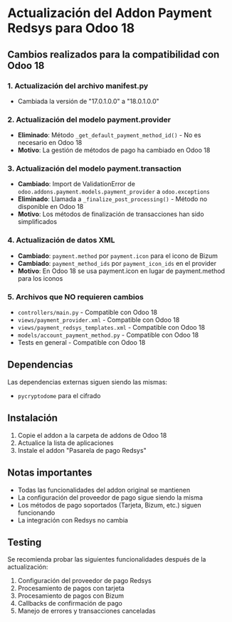 # Actualización del Addon Payment Redsys para Odoo 18

## Cambios realizados para la compatibilidad con Odoo 18

### 1. Actualización del archivo __manifest__.py
- Cambiada la versión de "17.0.1.0.0" a "18.0.1.0.0"

### 2. Actualización del modelo payment.provider
- **Eliminado**: Método `_get_default_payment_method_id()` - No es necesario en Odoo 18
- **Motivo**: La gestión de métodos de pago ha cambiado en Odoo 18

### 3. Actualización del modelo payment.transaction
- **Cambiado**: Import de ValidationError de `odoo.addons.payment.models.payment_provider` a `odoo.exceptions`
- **Eliminado**: Llamada a `_finalize_post_processing()` - Método no disponible en Odoo 18
- **Motivo**: Los métodos de finalización de transacciones han sido simplificados

### 4. Actualización de datos XML
- **Cambiado**: `payment.method` por `payment.icon` para el icono de Bizum
- **Cambiado**: `payment_method_ids` por `payment_icon_ids` en el provider
- **Motivo**: En Odoo 18 se usa payment.icon en lugar de payment.method para los iconos

### 5. Archivos que NO requieren cambios
- `controllers/main.py` - Compatible con Odoo 18
- `views/payment_provider.xml` - Compatible con Odoo 18
- `views/payment_redsys_templates.xml` - Compatible con Odoo 18
- `models/account_payment_method.py` - Compatible con Odoo 18
- Tests en general - Compatible con Odoo 18

## Dependencias
Las dependencias externas siguen siendo las mismas:
- `pycryptodome` para el cifrado

## Instalación
1. Copie el addon a la carpeta de addons de Odoo 18
2. Actualice la lista de aplicaciones
3. Instale el addon "Pasarela de pago Redsys"

## Notas importantes
- Todas las funcionalidades del addon original se mantienen
- La configuración del proveedor de pago sigue siendo la misma
- Los métodos de pago soportados (Tarjeta, Bizum, etc.) siguen funcionando
- La integración con Redsys no cambia

## Testing
Se recomienda probar las siguientes funcionalidades después de la actualización:
1. Configuración del proveedor de pago Redsys
2. Procesamiento de pagos con tarjeta
3. Procesamiento de pagos con Bizum
4. Callbacks de confirmación de pago
5. Manejo de errores y transacciones canceladas
